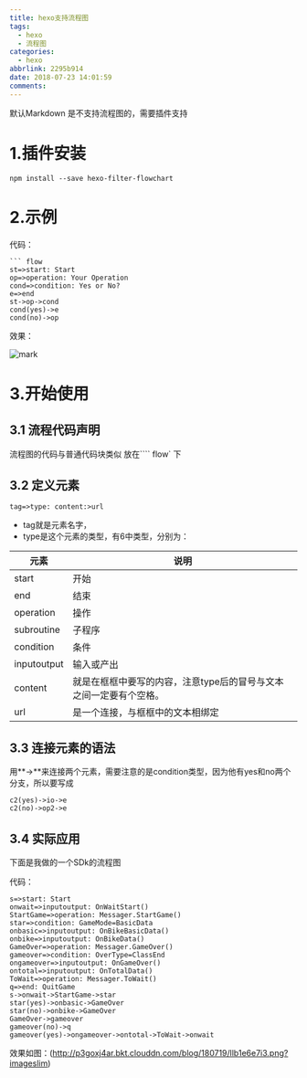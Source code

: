 ```yaml
---
title: hexo支持流程图
tags:
  - hexo
  - 流程图
categories:
  - hexo
abbrlink: 2295b914
date: 2018-07-23 14:01:59
comments:
---
```

默认Markdown 是不支持流程图的，需要插件支持

<!-- more -->

# 1.插件安装

``` 
npm install --save hexo-filter-flowchart
```

# 2.示例

代码：

```
​``` flow
st=>start: Start
op=>operation: Your Operation
cond=>condition: Yes or No?
e=>end
st->op->cond
cond(yes)->e
cond(no)->op
```

效果：

![mark](http://p3goxj4ar.bkt.clouddn.com/blog/180723/Lg5gGiB1c4.png?imageslim)

# 3.开始使用

## 3.1 流程代码声明

流程图的代码与普通代码块类似 放在```` flow` 下

## 3.2 定义元素

``` 
tag=>type: content:>url
```

- tag就是元素名字，
- type是这个元素的类型，有6中类型，分别为：



| 元素  | 说明 |
| ----- | ---- |
| start | 开始 |
| end   | 结束 |
|operation |  操作|
|subroutine | 子程序|
|condition  |  条件|
|inputoutput | 输入或产出|
|content |就是在框框中要写的内容，注意type后的冒号与文本之间一定要有个空格。|
|url |是一个连接，与框框中的文本相绑定|

## 3.3 连接元素的语法

用**->**来连接两个元素，需要注意的是condition类型，因为他有yes和no两个分支，所以要写成

```
c2(yes)->io->e 
c2(no)->op2->e
```

## 3.4 实际应用

下面是我做的一个SDk的流程图

代码：

```
s=>start: Start
onwait=>inputoutput: OnWaitStart()
StartGame=>operation: Messager.StartGame()
star=>condition: GameMode=BasicData
onbasic=>inputoutput: OnBikeBasicData()
onbike=>inputoutput: OnBikeData()
GameOver=>operation: Messager.GameOver()
gameover=>condition: OverType=ClassEnd
ongameover=>inputoutput: OnGameOver()
ontotal=>inputoutput: OnTotalData()
ToWait=>operation: Messager.ToWait()
q=>end: QuitGame
s->onwait->StartGame->star
star(yes)->onbasic->GameOver
star(no)->onbike->GameOver
GameOver->gameover
gameover(no)->q
gameover(yes)->ongameover->ontotal->ToWait->onwait
```

效果如图：(http://p3goxj4ar.bkt.clouddn.com/blog/180719/llb1e6e7i3.png?imageslim)